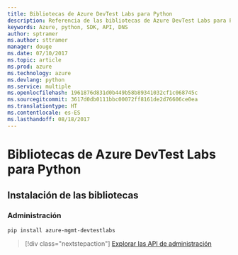 ```yaml
---
title: Bibliotecas de Azure DevTest Labs para Python
description: Referencia de las bibliotecas de Azure DevTest Labs para Python
keywords: Azure, python, SDK, API, DNS
author: sptramer
ms.author: sttramer
manager: douge
ms.date: 07/10/2017
ms.topic: article
ms.prod: azure
ms.technology: azure
ms.devlang: python
ms.service: multiple
ms.openlocfilehash: 1961876d831d0b449b58b89341032cf1c068745c
ms.sourcegitcommit: 3617d0db0111bbc00072ff8161de2d76606ce0ea
ms.translationtype: HT
ms.contentlocale: es-ES
ms.lasthandoff: 08/18/2017
---
```

# <a name="azure-devtest-labs-libraries-for-python"></a>Bibliotecas de Azure DevTest Labs para Python

## <a name="install-the-libraries"></a>Instalación de las bibliotecas


### <a name="management"></a>Administración

```bash
pip install azure-mgmt-devtestlabs
```
> [!div class="nextstepaction"]
> [Explorar las API de administración](/python/api/overview/azure/devtestlabs/managementlibrary)